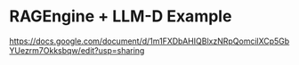 # RAGEngine + LLM-D Example

https://docs.google.com/document/d/1m1FXDbAHIQBlxzNRpQomcilXCp5GbYUezrm7Okksbqw/edit?usp=sharing
